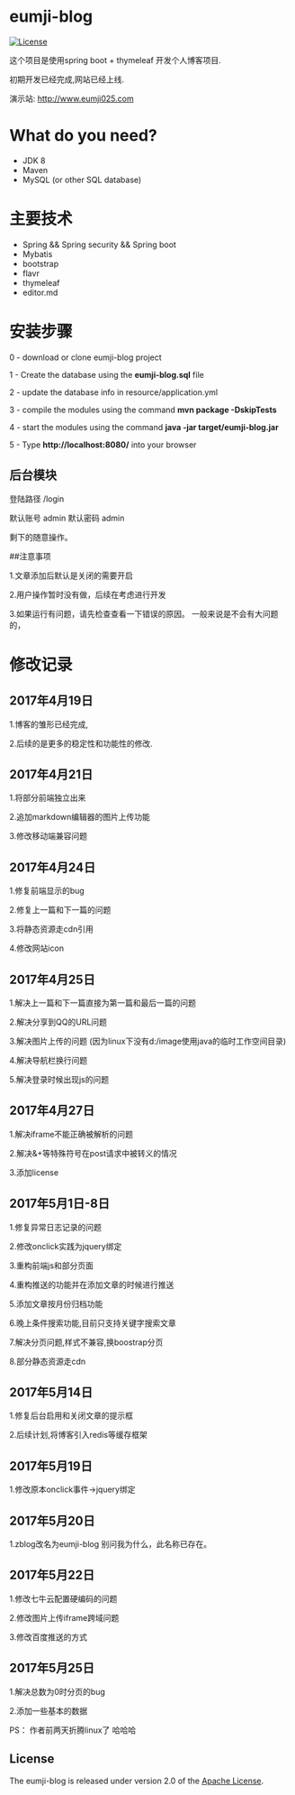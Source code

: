 # eumji-blog

[![License](https://img.shields.io/badge/license-Apache%202-4EB1BA.svg)](https://www.apache.org/licenses/LICENSE-2.0.html)


这个项目是使用spring boot + thymeleaf 开发个人博客项目.

初期开发已经完成,网站已经上线.

演示站: http://www.eumji025.com

# What do you need?
- JDK 8
- Maven
- MySQL (or other SQL database)

# 主要技术

- Spring && Spring security && Spring boot
- Mybatis
- bootstrap
- flavr
- thymeleaf
- editor.md


# 安装步骤

0 - download or clone eumji-blog project

1 - Create the database using the **eumji-blog.sql** file

2 - update the database info in resource/application.yml

3 - compile the modules using the command **mvn package -DskipTests**

4 - start the modules using the command **java -jar target/eumji-blog.jar**

5 - Type **http://localhost:8080/** into your browser


## 后台模块

登陆路径 /login

默认账号 admin
默认密码 admin

剩下的随意操作。

##注意事项

1.文章添加后默认是关闭的需要开启

2.用户操作暂时没有做，后续在考虑进行开发

3.如果运行有问题，请先检查查看一下错误的原因。
一般来说是不会有大问题的，

# 修改记录

## 2017年4月19日

1.博客的雏形已经完成,

2.后续的是更多的稳定性和功能性的修改.



## 2017年4月21日

1.将部分前端独立出来

2.追加markdown编辑器的图片上传功能

3.修改移动端兼容问题

## 2017年4月24日

1.修复前端显示的bug

2.修复上一篇和下一篇的问题

3.将静态资源走cdn引用

4.修改网站icon

## 2017年4月25日

1.解决上一篇和下一篇直接为第一篇和最后一篇的问题

2.解决分享到QQ的URL问题

3.解决图片上传的问题 (因为linux下没有d:/image使用java的临时工作空间目录)

4.解决导航栏换行问题
 
5.解决登录时候出现js的问题

## 2017年4月27日

1.解决iframe不能正确被解析的问题

2.解决&+等特殊符号在post请求中被转义的情况

3.添加license

## 2017年5月1日-8日

1.修复异常日志记录的问题

2.修改onclick实践为jquery绑定

3.重构前端js和部分页面

4.重构推送的功能并在添加文章的时候进行推送

5.添加文章按月份归档功能

6.晚上条件搜索功能,目前只支持关键字搜索文章

7.解决分页问题,样式不兼容,换boostrap分页

8.部分静态资源走cdn

## 2017年5月14日

1.修复后台启用和关闭文章的提示框

2.后续计划,将博客引入redis等缓存框架


## 2017年5月19日

1.修改原本onclick事件->jquery绑定

## 2017年5月20日

1.zblog改名为eumji-blog 别问我为什么，此名称已存在。

## 2017年5月22日

1.修改七牛云配置硬编码的问题

2.修改图片上传iframe跨域问题

3.修改百度推送的方式

## 2017年5月25日


1.解决总数为0时分页的bug

2.添加一些基本的数据


PS： 作者前两天折腾linux了 哈哈哈

## License

The eumji-blog is released under version 2.0 of the [Apache License](http://www.apache.org/licenses/LICENSE-2.0).

